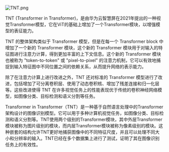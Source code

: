 ![TNT.png](https://blog95.oss-cn-beijing.aliyuncs.com/CNN/TNT.png)


 TNT (Transformer in Transformer)，是由华为云智慧屏在2021年提出的一种视觉Transformer模型，它在ViT的基础上增加了一个Transformer模块，以增强模型的表征能力。


TNT 的整体架构类似于 Transformer 模型，但是在每一个 Transformer block 中增加了一个新的 Transformer 模块，这个新的 Transformer 模块用于对输入的特征图进行注意力计算，得到更加丰富的上下文信息。这个新的 Transformer 模块也被称为 "token-to-token" 或 "pixel-to-pixel" 的注意力机制，它可以有效地捕捉到输入特征图中不同位置之间的依赖关系，从而提升网络的表示能力。

除了在注意力计算上进行改进之外，TNT 还对标准的 Transformer 模型进行了改进，包括增加了可分离卷积层、使用了动态卷积核、增加了残差连接和归一化层等。这些改进使得 TNT 在许多视觉任务上的性能表现优于传统的卷积神经网络模型，如图像分类、目标检测和语义分割等任务。

Transformer in Transformer（TNT）是一种基于自然语言处理中的Transformer架构设计的图像识别模型。它可以用于多种计算机视觉任务，如图像分类、目标检测和语义分割等。TNT使用两个级别的Transformer模块，其中外层Transformer模块被称为图片级别的模块，而内层Transformer模块被称为像素级别的模块。这种嵌套的结构允许TNT更好地捕获图像中的不同特征尺度，并且可以处理不同大小和分辨率的输入。TNT已经在多个数据集上进行了测试，证明了其在图像识别任务上的有效性。